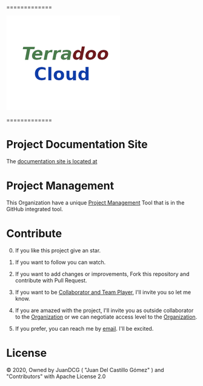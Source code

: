 =============
 
 ![Terradoo Cloud](source/_static/images/TerradooCloud-logo.png)


=============


# Project Documentation Site

 The [documentation site is located at](https://documentation.terradoo.cloud/)

# Project Management

 This Organization have a unique [Project Management](https://github.com/orgs/TerradooCloud/projects/1)   Tool that is in the GitHub integrated tool.



# Contribute

  0. If you like this project give an star.

  1. If you want to follow you can watch.

  2. If you want to add changes or improvements, Fork this repository and contribute with Pull Request.

  3. If you want to be [Collaborator and Team Player](https://github.com/orgs/TerradooCloud/teams/terradoo-cloud-team), I'll invite you so let me know.

  4. If you are amazed with the project, I'll invite you as outside collaborator to the [Organization](https://github.com/TerradooCloud) or we can negotiate access level to the [Organization](https://github.com/TerradooCloud).

  5. If you prefer, you can reach me by [email](mailto:contact@terradoo.cloud). I'll be excited.


# License

 &copy; 2020, Owned by JuanDCG ( "Juan Del Castillo Gómez" ) and "Contributors" with Apache License 2.0